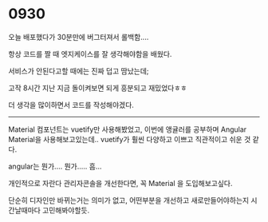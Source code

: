 # 0930

오늘 배포했다가 30분만에 버그터져서 롤백함....

항상 코드를 짤 때 엣지케이스를 잘 생각해야함을 배웠다.

서비스가 안된다고할 때에는 진짜 덥고 땀났는데;

고작 8시간 지난 지금 돌이켜보면 되게 흥분되고 재밌었다ㅎㅎ

더 생각을 많이하면서 코드를 작성해야겠다.





---

Material 컴포넌트는 vuetify만 사용해봤었고, 이번에 앵귤러를 공부하며 Angular Material을 사용해보고있는데.. vuetify가 훨씬 다양하고 이쁘고 직관적이고 쉬운 것 같다.

angular는 뭔가.... 뭔가..... 흠...

개인적으로 자란다 관리자콘솔을 개선한다면, 꼭 Material 을 도입해보고싶다.

단순히 디자인만 바뀌는거는 의미가 없고, 어떤부분을 개선하고 새로만들어야하는지 시간날때마다 고민해봐야할듯.